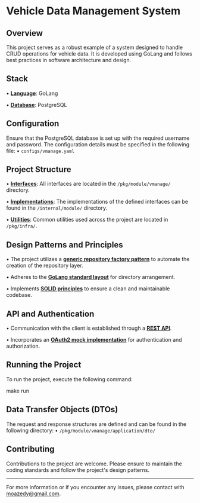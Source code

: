 # Vehicle Data Management System

## Overview
This project serves as a robust example of a system designed to handle CRUD operations for vehicle data. It is developed using GoLang and follows best practices in software architecture and design.

## Stack
•  [**Language**](https://www.bing.com/search?form=SKPBOT&q=Language): GoLang

•  [**Database**](https://www.bing.com/search?form=SKPBOT&q=Database): PostgreSQL


## Configuration
Ensure that the PostgreSQL database is set up with the required username and password. The configuration details must be specified in the following file:
•  `configs/vmanage.yaml`


## Project Structure
•  [**Interfaces**](https://www.bing.com/search?form=SKPBOT&q=Interfaces): All interfaces are located in the `/pkg/module/vmanage/` directory.

•  [**Implementations**](https://www.bing.com/search?form=SKPBOT&q=Implementations): The implementations of the defined interfaces can be found in the `/internal/module/` directory.

•  [**Utilities**](https://www.bing.com/search?form=SKPBOT&q=Utilities): Common utilities used across the project are located in `/pkg/infra/`.


## Design Patterns and Principles
•  The project utilizes a [**generic repository factory pattern**](https://www.bing.com/search?form=SKPBOT&q=generic%20repository%20factory%20pattern) to automate the creation of the repository layer.

•  Adheres to the [**GoLang standard layout**](https://www.bing.com/search?form=SKPBOT&q=GoLang%20standard%20layout) for directory arrangement.

•  Implements [**SOLID principles**](https://www.bing.com/search?form=SKPBOT&q=SOLID%20principles) to ensure a clean and maintainable codebase.


## API and Authentication
•  Communication with the client is established through a [**REST API**](https://www.bing.com/search?form=SKPBOT&q=REST%20API).

•  Incorporates an [**OAuth2 mock implementation**](https://www.bing.com/search?form=SKPBOT&q=OAuth2%20mock%20implementation) for authentication and authorization.


## Running the Project
To run the project, execute the following command:

make run


## Data Transfer Objects (DTOs)
The request and response structures are defined and can be found in the following directory:
•  `/pkg/module/vmanage/application/dto/`


## Contributing
Contributions to the project are welcome. Please ensure to maintain the coding standards and follow the project's design patterns.

---

For more information or if you encounter any issues, please contact with moazedy@gmail.com.
